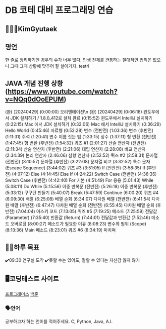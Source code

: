 # DB 코테 대비 프로그래밍 연습

## 🧑🏻‍💻KimGyutaek

## 명언
한 줄로 정리하기엔 경우의 수가 너무 많다. 
인생 전체를 관통하는 절대적인 법칙은 없으니
그때 그때 상황에 맞추어 잘 살아가자. test4

## JAVA 개념 진행 상황(https://www.youtube.com/watch?v=NQq0dOoEPUM)

(완) [20240429] (0:00:00) 오리엔테이션\n
(완) [20240429] (0:06:18) 윈도우에서 JDK 설치하기 / 1.8.0_412로 설치 완료
(0:15:52) 윈도우에서 IntelliJ 설치하기
(0:22:15) Mac 에서 JDK 설치하기
(0:32:06) Mac 에서 IntelliJ 설치하기
(0:36:29) Hello World
(0:45:46) 자료형
(0:52:28) 변수 (전반전)
(1:03:36) 변수 (후반전)
(1:11:31) 주석
(1:20:41) 변수 이름 짓는 법
(1:33:15) 상수
(1:37:11) 형 변환 (전반전)
(1:47:45) 형 변환 (후반전)
(1:54:32) 퀴즈 #1
(2:01:27) 산술 연산자 (전반전)
(2:11:34) 산술 연산자 (후반전)
(2:21:06) 대입 연산자
(2:28:08) 비교 연산자
(2:34:39) 논리 연산자
(2:46:06) 삼항 연산자
(2:52:52) 퀴즈 #2
(2:58:31) 문자열 (전반전)
(3:10:57) 문자열 (후반전)
(3:22:08) 문자열 비교
(3:32:52) 특수 문자 (Escape Sequence)
(3:44:02) 퀴즈 #3
(3:51:05) If (전반전)
(3:58:35) If (후반전)
(4:07:12) Else
(4:14:45) Else If
(4:24:22) Switch Case (전반전)
(4:36:36) Switch Case (후반전)
(4:42:40) For 기본
(4:51:49) For 응용
(5:01:43) While
(5:08:11) Do While
(5:15:56) 이중 반복문 (전반전)
(5:26:18) 이중 반복문 (후반전)
(5:33:12) 구구단 만들기
(5:40:07) Break
(5:47:59) Continue
(6:00:20) 퀴즈 #4
(6:09:30) 배열
(6:25:08) 배열 순회
(6:34:07) 다차원 배열 (전반전)
(6:41:54) 다차원 배열 (후반전)
(6:47:47) 다차원 배열 순회 (전반전)
(6:55:45) 다차원 배열 순회 (후반전)
(7:04:04) 아스키 코드
(7:13:05) 퀴즈 #5
(7:19:25) 메소드
(7:25:59) 전달값 (Parameter)
(7:35:40) 반환값 (Return)
(7:44:01) 전달값과 반환값
(7:52:46) 메소드 오버로딩
(8:00:27) 메소드가 필요한 이유
(8:08:23) 변수의 범위 (Scope)
(8:13:36) Main 메소드
(8:23:01) 퀴즈 #6
(8:34:19) 마치며

## 💪🏻하루 목표
✔️09:30 연구실 도착
✔️못할 수는 있어도, 잘할 수 있다는 자신감 잃지 않기

## 🖥️코딩테스트 사이트
[프로그래머스](https://www.programmers.co.kr/)
[백준](https://www.acmicpc.net/)

### 🗣️언어
공부하고자 하는 언어를 적어주세요.
C, Python, Java, A.I.
